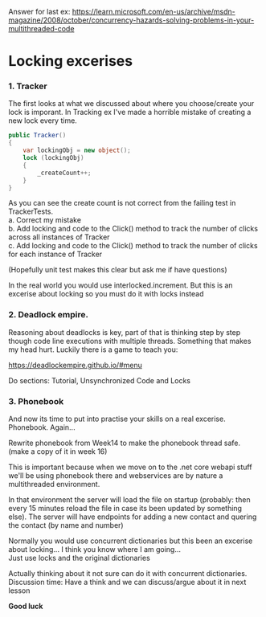 
Answer for last ex:
https://learn.microsoft.com/en-us/archive/msdn-magazine/2008/october/concurrency-hazards-solving-problems-in-your-multithreaded-code


# Locking excerises

### 1. Tracker
The first looks at what we discussed about where you choose/create your lock is imporant.
In Tracking ex I've made a horrible mistake of creating a new lock every time.
```csharp
public Tracker()
{
    var lockingObj = new object();
    lock (lockingObj)
    {
        _createCount++;
    }
}
```
As you can see the create count is not correct from the failing test in TrackerTests.  
a. Correct my mistake  
b. Add locking and code to the Click() method to track the number of clicks across all instances of Tracker  
c. Add locking and code to the Click() method to track the number of clicks for each instance of Tracker 

(Hopefully unit test makes this clear but ask me if have questions)

In the real world you would use interlocked.increment. But this is an excerise about locking so you must do it with locks instead

### 2. Deadlock empire.

Reasoning about deadlocks is key, part of that is thinking step by step though code line executions with multiple threads. Something that makes my head hurt. Luckily there is a game to teach you:

https://deadlockempire.github.io/#menu

Do sections: Tutorial, Unsynchronized Code and Locks


### 3. Phonebook
And now its time to put into practise your skills on a real excerise. Phonebook. Again...

Rewrite phonebook from Week14 to make the phonebook thread safe. (make a copy of it in week 16)

This is important because when we move on to the .net core webapi stuff we'll be using phonebook there and webservices are by nature a multithreaded environment.

In that environment the server will load the file on startup (probably: then every 15 minutes reload the file in case its been updated by something else). The server will have endpoints for adding a new contact and quering the contact (by name and number)

Normally you would use concurrent dictionaries but this been an excerise about locking... I think you know where I am going...  
Just use locks and the original dictionaries

Actually thinking about it not sure can do it with concurrent dictionaries. Discussion time: Have a think and we can discuss/argue about it in next lesson

**Good luck**
